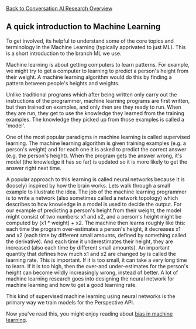 [Back to Conversation AI Research Overview](index.md)

## A quick introduction to Machine Learning

To get involved, its helpful to understand some of the core topics and terminology in the Machine Learning (typically apprivated to just ML). This is a short introduction to the branch ML we use.

Machine learning is about getting computers to learn patterns. For example, we might try to get a computer to learning to predict a person's height from their weight. A machine learning algorithm would do this by finding a pattern between people's heights and weights.

Unlike traditional programs which after being written only carry out the instructions of the programmer, machine learning programs are first written, but then trained on examples, and only then are they ready to run. When they are run, they get to use the knowledge they learned from the training examples. The knowledge they picked up from those examples is called a 'model'.

One of the most popular paradigms in machine learning is called supervised learning. The machine learning algorithm is given training examples (e.g. a person's weight) and for each one it is asked to predict the correct answer (e.g. the person's height). When the program gets the answer wrong, it's model (the knowledge it has so far) is updated so it is more likely to get the answer right next time.

A popular approach to this learning is called neural networks because it is (loosely) inspired by how the brain works. Lets walk through a small example to illustrate the idea. The job of the machine learning programmer is to write a network (also sometimes called a network topology) which describes to how knowledge in a model is used to decide the output. For our example of predicting a person's height from their weight, the model might consist of two numbers: x1 and x2, and a person's height might be computed by (x1 * weight) + x2. The machine then learns roughly like this: each time the program over-estimates a person's height, it decreases x1 and x2 (each time by different small amounts, defined by something called the derivative). And each time it underestimates their height, they are increased (also each time by different small amounts). An important quantity that defines how much x1 and x2 are changed by is called the learning rate. This is important. If it is too small, it can take a very long time to learn. If it is too high, then the over-and under-estimates for the person's height can become wildly increasingly wrong, instead of better. A lot of machine learning research goes into designing the neural network for machine learning and how to get a good learning rate.

This kind of supervised machine learning using neural networks is the primary way we train models for the Perspective API.

Now you've read this, you might enjoy reading about [bias in machine learning](bias.md).
